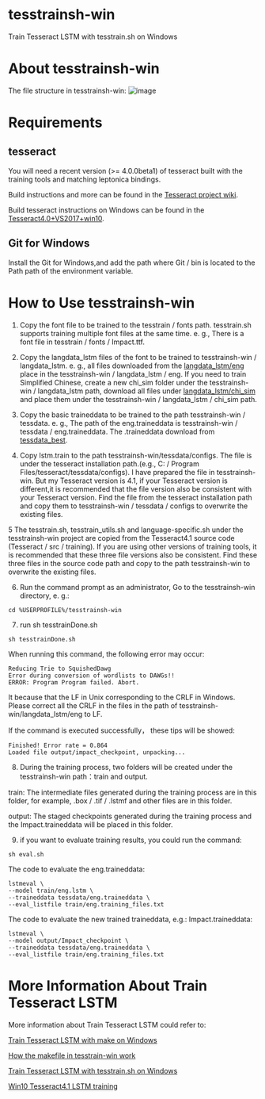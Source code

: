 # tesstrainsh-win
Train Tesseract LSTM with tesstrain.sh on Windows 
# About tesstrainsh-win
The file structure in tesstrainsh-win:
![image](https://livezingy.com/uploads/2020/04/tesstrainsh.png)
# Requirements
## tesseract
You will need a recent version (>= 4.0.0beta1) of tesseract built with the training tools and matching leptonica bindings. 

Build instructions and more can be found in the [Tesseract project wiki](https://github.com/tesseract-ocr/tesseract/wiki).

Build tesseract instructions on Windows can be found in the [Tesseract4.0+VS2017+win10](https://livezingy.com/compilation-tesseract4-in-vs2017-win10/).

## Git for Windows
Install the Git for Windows,and add the path where Git / bin is located to the Path path of the environment variable.

# How to Use tesstrainsh-win
1. Copy the font file to be trained to the tesstrain / fonts path. tesstrain.sh supports training multiple font files at the same time. e. g., There is a font file in tesstrain / fonts / Impact.ttf.

2. Copy the langdata_lstm files of the font to be trained to tesstrainsh-win / langdata_lstm. e. g., all files downloaded from the [langdata_lstm/eng](https://github.com/tesseract-ocr/langdata_lstm/tree/master/eng) place in the tesstrainsh-win / langdata_lstm / eng. If you need to train Simplified Chinese, create a new chi_sim folder under the tesstrainsh-win / langdata_lstm path, download all files under [langdata_lstm/chi_sim](https://github.com/tesseract-ocr/langdata_lstm/tree/master/chi_sim)  and place them under the tesstrainsh-win / langdata_lstm / chi_sim path.

3. Copy the basic traineddata to be trained to the path tesstrainsh-win / tessdata. e. g.,  The path of the eng.traineddata is  tesstrainsh-win / tessdata / eng.traineddata. The .traineddata download from [tessdata_best](https://github.com/tesseract-ocr/tessdata_best).

4. Copy lstm.train to the path tesstrainsh-win/tessdata/configs. The file is under the tesseract installation path.(e.g., C: / Program Files/tesseract/tessdata/configs). I have prepared the file in tesstrainsh-win. But my Tesseract version is 4.1, if your Tesseract version is different,it is recommended that the file version also be consistent with your Tesseract version. Find the file from the tesseract installation path and copy them to tesstrainsh-win / tessdata / configs to overwrite the existing files.

5 The tesstrain.sh, tesstrain_utils.sh and language-specific.sh under the tesstrainsh-win project are copied from the Tesseract4.1 source code (Tesseract / src / training). If you are using other versions of training tools, it is recommended that these three file versions also be consistent. Find these three files in the source code path and copy to the path tesstrainsh-win to overwrite the existing files.

6. Run the command prompt as an administrator, Go to the tesstrainsh-win directory, e. g.:
```
cd %USERPROFILE%/tesstrainsh-win
```

7. run sh tesstrainDone.sh
```
sh tesstrainDone.sh
```
When running this command, the following error may occur:
```
Reducing Trie to SquishedDawg
Error during conversion of wordlists to DAWGs!!
ERROR: Program Program failed. Abort. 
```
It because that the LF in Unix corresponding to the CRLF in Windows.
Please correct all the CRLF in the files in the path of tesstrainsh-win/langdata_lstm/eng to LF.

If the command is executed successfully， these tips will be showed:
```
Finished! Error rate = 0.864
Loaded file output/impact_checkpoint, unpacking... 
```

8. During the training process, two folders will be created under the tesstrainsh-win path：train and output.

train: The intermediate files generated during the training process are in this folder, for example, .box / .tif / .lstmf and other files are in this folder.

output: The staged checkpoints generated during the training process and the Impact.traineddata will be placed in this folder.

9. if you want to evaluate training results, you could run the command:
```
sh eval.sh
```
The code to evaluate the eng.traineddata:
```
lstmeval \
--model train/eng.lstm \
--traineddata tessdata/eng.traineddata \
--eval_listfile train/eng.training_files.txt 
```
The code to evaluate the new trained traineddata, e.g.: Impact.traineddata:
```	
lstmeval \
--model output/Impact_checkpoint \
--traineddata tessdata/eng.traineddata \
--eval_listfile train/eng.training_files.txt 
```

# More Information About Train Tesseract LSTM
More information about Train Tesseract LSTM could refer to:

[Train Tesseract LSTM with make on Windows](https://livezingy.com/train-tesseract-lstm-with-make-on-windows/)

[How the makefile in tesstrain-win work](https://livezingy.com/how-the-makefile-in-tesstrain-win-work/)

[Train Tesseract LSTM with tesstrain.sh on Windows](https://livezingy.com/train-tesseract-lstm-with-tesstrain-sh-on-windows/)

[Win10 Tesseract4.1 LSTM training](https://livezingy.com/win10-tesseract4-1-lstm-training/)
